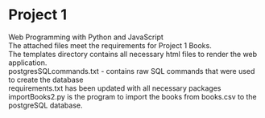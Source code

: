 # Project 1

Web Programming with Python and JavaScript  
The attached files meet the requirements for Project 1 Books.  
The templates directory contains all necessary html files to render the web application.  
postgresSQLcommands.txt - contains raw SQL commands that were used to create the database  
requirements.txt has been updated with all necessary packages  
importBooks2.py is the program to import the books from books.csv to the postgreSQL database.  


